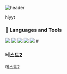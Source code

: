 ![header](https://capsule-render.vercel.app/api?type=waving&color=0:fad0c4,100:ffd1ff&text=Welcome!&height=330)


hiyyt
### 🤿 Languages and Tools
<img src="https://img.shields.io/badge/javascript-F7DF1E?style=for-the-badge&logo=javascript&logoColor=black">
<img src="https://img.shields.io/badge/typescript-3178C6?style=for-the-badge&logo=typescript&logoColor=black">
<img src="https://img.shields.io/badge/express-000000?style=for-the-badge&logo=express&logoColor=black">
<img src="https://img.shields.io/badge/nestjs-E0234E?style=for-the-badge&logo=nestjs&logoColor=black">
<img src="https://img.shields.io/badge/docker-2496ED?style=for-the-badge&logo=docker&logoColor=black">
# 

### 테스트2
테스트2
#
